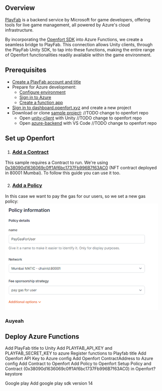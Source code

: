 ## Overview
[PlayFab](https://playfab.com/) is a backend service by Microsoft for game developers, offering tools for live game management, all powered by Azure's cloud infrastructure.

By incorporating the [Openfort SDK](https://github.com/openfort-xyz/openfort-node) into Azure Functions, we create a seamless bridge to PlayFab. This connection allows Unity clients, through the PlayFab Unity SDK, to tap into these functions, making the entire range of Openfort functionalities readily available within the game environment.

## Prerequisites
+ [Create a PlayFab account and title](https://learn.microsoft.com/en-us/gaming/playfab/gamemanager/quickstart)
+ Prepare for Azure development:
    + [Configure environment](https://learn.microsoft.com/en-us/azure/azure-functions/create-first-function-vs-code-node?pivots=nodejs-model-v4#configure-your-environment)
    + [Sign in to Azure](https://learn.microsoft.com/en-us/azure/azure-functions/create-first-function-vs-code-node?pivots=nodejs-model-v4#sign-in-to-azure)
    + [Create a function app](https://learn.microsoft.com/en-us/azure/azure-functions/create-first-function-vs-code-node?pivots=nodejs-model-v4#create-the-function-app-in-azure)
+ [Sign in to dashboard.openfort.xyz](http://dashboard.openfort.xyz) and create a new project
+ Download or clone [sample project](https://github.com/dpradell-dev/openfort-playfab-unity-sample): //TODO change to openfort repo
    + Open [unity-client](https://github.com/dpradell-dev/openfort-playfab-unity-sample/tree/main/unity-client) with Unity //TODO change to openfort repo 
    + Open [azure-backend](https://github.com/dpradell-dev/openfort-playfab-unity-sample/tree/main/azure-backend) with VS Code //TODO change to openfort repo

## Set up Openfort

1. ### [Add a Contract](https://dashboard.openfort.xyz/assets/new)
This sample requires a Contract to run. We're using [0x38090d1636069c0ff1Af6bc1737Fb996B7f63AC0](https://mumbai.polygonscan.com/address/0x38090d1636069c0ff1Af6bc1737Fb996B7f63AC0) (NFT contract deployed in 80001 Mumbai). To follow this guide you can use it too.

2. ### [Add a Policy](https://dashboard.openfort.xyz/policies/new)
In this case we want to pay the gas for our users, so we set a new gas policy:
![Alt text](image.png)

### Auyeah

## Deploy Azure Functions



Add PlayFab title to Unity
Add PLAYFAB_API_KEY and PLAYFAB_SECRET_KEY to azure
Register functions to Playfab title
Add Openfort API Key to Azure config
Add Openfort ContractAddress to Azure config
Add Contract to Openfort
Add Policy to Openfort
Setup Policy and Contract (0x38090d1636069c0ff1Af6bc1737Fb996B7f63AC0) in Openfort?
keystore


Google play
Add google play sdk version 14



